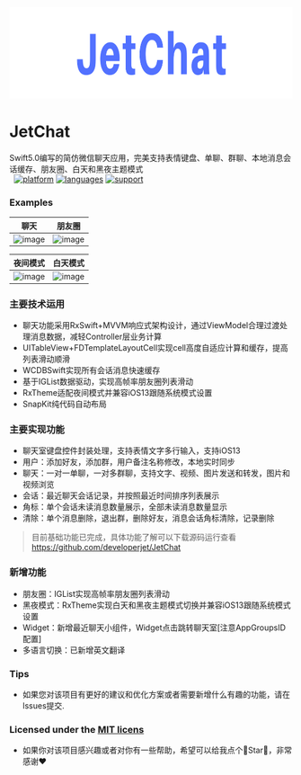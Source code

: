 <div align=center><img src="ScreenShot/JetChatSmall.png" width="914" height="162" /></div>

# JetChat
Swift5.0编写的简仿微信聊天应用，完美支持表情键盘、单聊、群聊、本地消息会话缓存、朋友圈、白天和黑夜主题模式<br>
 
[![platform](https://img.shields.io/badge/platform-iOS-blue.svg?style=plastic)](#)
[![languages](https://img.shields.io/badge/language-swift-blue.svg)](#) 
[![support](https://img.shields.io/badge/support-ios%208%2B-orange.svg)](#) 

 ### Examples
| 聊天 | 朋友圈 |
| -- | -- |
|![image](https://github.com/developerjet/JetChat/blob/master/ScreenShot/JetChat.gif)|![image](https://github.com/developerjet/JetChat/blob/master/ScreenShot/Moments.png)|

| 夜间模式 | 白天模式 |
| -- | -- |
|![image](https://github.com/developerjet/JetChat/blob/master/ScreenShot/DarkTheme.png)|![image](https://github.com/developerjet/JetChat/blob/master/ScreenShot/LightTheme.png)|

### 主要技术运用
- 聊天功能采用RxSwift+MVVM响应式架构设计，通过ViewModel合理过渡处理消息数据，减轻Controller层业务计算
- UITableView+FDTemplateLayoutCell实现cell高度自适应计算和缓存，提高列表滑动顺滑
- WCDBSwift实现所有会话消息快速缓存
- 基于IGList数据驱动，实现高帧率朋友圈列表滑动
- RxTheme适配夜间模式并兼容iOS13跟随系统模式设置
- SnapKit纯代码自动布局

### 主要实现功能
- 聊天室键盘控件封装处理，支持表情文字多行输入，支持iOS13
- 用户：添加好友，添加群，用户备注名称修改，本地实时同步
- 聊天：一对一单聊，一对多群聊，支持文字、视频、图片发送和转发，图片和视频浏览
- 会话：最近聊天会话记录，并按照最近时间排序列表展示
- 角标：单个会话未读消息数量展示，全部未读消息数量显示
- 清除：单个消息删除，退出群，删除好友，消息会话角标清除，记录删除

> 目前基础功能已完成，具体功能了解可以下载源码运行查看 https://github.com/developerjet/JetChat

### 新增功能
- 朋友圈：IGList实现高帧率朋友圈列表滑动
- 黑夜模式：RxTheme实现白天和黑夜主题模式切换并兼容iOS13跟随系统模式设置
- Widget：新增最近聊天小组件，Widget点击跳转聊天室[注意AppGroupsID配置]
- 多语言切换：已新增英文翻译 

### Tips
- 如果您对该项目有更好的建议和优化方案或者需要新增什么有趣的功能，请在lssues提交.

### Licensed under the [MIT licens](https://github.com/developerjet/JetChat/blob/master/LICENSE)
- 如果你对该项目感兴趣或者对你有一些帮助，希望可以给我点个🌟Star🌟，非常感谢❤️<br>
